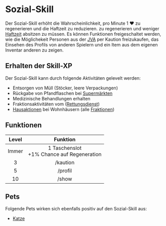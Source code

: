 # Sozial-Skill 

Der Sozial-Skill erhöht die Wahrscheinlichkeit, pro Minute 1 ❤️ zu regenerieren und die Haftzeit zu reduzieren. zu regenerieren und weniger [Haftzeit](../../pages/orte/jva.md) absitzen zu müssen.
Es können Funktionen freigeschaltet werden, wie die Möglichekeit Personen aus der [JVA](../../pages/orte/jva.md) per Kaution freizukaufen, das Einsehen des Profils von anderen Spielern und ein Item aus dem eigenen Inventar anderen zu zeigen.

## Erhalten der Skill-XP
Der Sozial-Skill kann durch folgende Aktivitäten gelevelt werden:

* Entsorgen von Müll (Stöcker, leere Verpackungen)
* Rückgabe von Pfandflaschen bei [Supermärkten](../../pages/biz/supermarkt.md)
* Medizinische Behandlungen erhalten
* Fraktionsaktivitäten vom ([Rettungsdienst](../../pages/fraktionen/rettungsdienst.md))
* [Hausaktionen](../../pages/fraktionen/hausaktionen.md) bei Wohnhäusern (alle [Fraktionen](../../pages/fraktionen/allgemein.md))

## Funktionen
| Level | Funktion |
|:-:|:-:|
| Immer | 1 Taschenslot <br> +1% Chance auf Regeneration |
| 3 | /kaution |
| 5 | /profil  |
| 10 | /show |

## Pets

Folgende Pets wirken sich ebenfalls positiv auf den Sozial-Skill aus:

* [Katze](../../pages/pets/katze.md)


